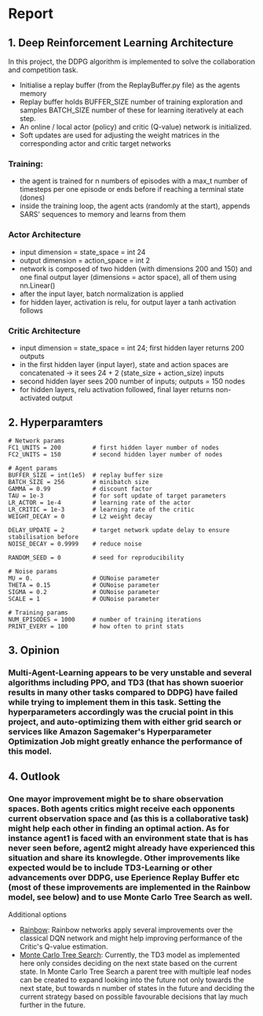 # Report

## 1. Deep Reinforcement Learning Architecture
In this project, the DDPG algorithm is implemented to solve the collaboration and competition task.
- Initialise a replay buffer (from the ReplayBuffer.py file) as the agents memory
- Replay buffer holds BUFFER_SIZE number of training exploration and samples BATCH_SIZE number of these for learning iteratively at each step.
- An online / local actor (policy) and critic (Q-value) network is initialized. 
- Soft updates are used for adjusting the weight matrices in the corresponding actor and critic target networks

### Training:
 - the agent is trained for n numbers of episodes with a max_t number of timesteps per one episode or ends before if reaching a terminal state (dones)
 - inside the training loop, the agent acts (randomly at the start), appends SARS' sequences to memory and learns from them
 
 ### Actor Architecture
 - input dimension = state_space = int 24
 - output dimension = action_space = int 2
 - network is composed of two hidden (with dimensions 200 and 150) and one final output layer (dimensions = actor space), all of them using nn.Linear()
 - after the input layer, batch normalization is applied
 - for hidden layer, activation is relu, for output layer a tanh activation follows
 
### Critic Architecture
 - input dimension = state_space = int 24; first hidden layer returns 200 outputs
 - in the first hidden layer (input layer), state and action spaces are concatenated -> it sees 24 + 2 (state_size + action_size) inputs
 - second hidden layer sees 200  number of inputs; outputs = 150 nodes
 - for hidden layers, relu activation followed, final layer returns non-activated output
 
## 2. Hyperparamters
```
# Network params
FC1_UNITS = 200         # first hidden layer number of nodes
FC2_UNITS = 150         # second hidden layer number of nodes

# Agent params
BUFFER_SIZE = int(1e5)  # replay buffer size
BATCH_SIZE = 256        # minibatch size
GAMMA = 0.99            # discount factor
TAU = 1e-3              # for soft update of target parameters
LR_ACTOR = 1e-4         # learning rate of the actor
LR_CRITIC = 1e-3        # learning rate of the critic 
WEIGHT_DECAY = 0        # L2 weight decay

DELAY_UPDATE = 2        # target network update delay to ensure stabilisation before
NOISE_DECAY = 0.9999    # reduce noise

RANDOM_SEED = 0         # seed for reproducibility

# Noise params
MU = 0.                 # OUNoise parameter
THETA = 0.15            # OUNoise parameter
SIGMA = 0.2             # OUNoise parameter
SCALE = 1               # OUNoise parameter

# Training params       
NUM_EPISODES = 1000     # number of training iterations     
PRINT_EVERY = 100       # how often to print stats
```

## 3. Opinion
### Multi-Agent-Learning appears to be very unstable and several algorithms including PPO, and TD3 (that has shown suoerior results in many other tasks compared to DDPG) have failed while trying to implement them in this task. Setting the hyperparameters accordingly was the crucial point in this project, and auto-optimizing them with either grid search or services like Amazon Sagemaker's Hyperparameter Optimization Job might greatly enhance the performance of this model.

## 4. Outlook
### One mayor improvement might be to share observation spaces. Both agents critics might receive each opponents current observation space and (as this is a collaborative task) might help each other in finding an optimal action. As for instance agent1 is faced with an environment state that is has never seen before, agent2 might already have experienced this situation and share its knowlegde. Other improvements like expected would be to include TD3-Learning or other advancements over DDPG, use Eperience Replay Buffer etc (most of these improvements are implemented in the Rainbow model, see below) and to use Monte Carlo Tree Search as well.

Additional options
- [Rainbow](https://arxiv.org/pdf/1710.02298.pdf): Rainbow networks apply several improvements over the classical DQN network and might help improving performance of the Critic's Q-value estimation.
- [Monte Carlo Tree Search](https://science.sciencemag.org/content/362/6419/1140/tab-pdf): Currently, the TD3 model as implemented here only consides deciding on the next state based on the current state. In Monte Carlo Tree Search a parent tree with multiple leaf nodes can be created to expand looking into the future not only towards the next state, but towards n number of states in the future and deciding the current strategy based on possible favourable decisions that lay much further in the future.
